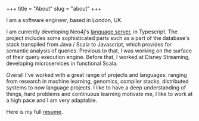 +++
title = "About"
slug = "about"
+++

I am a software engineer, based in London, UK.

I am currently developing Neo4j's [language server](https://github.com/neo4j/cypher-language-support/), in Typescript. The project includes some sophisticated parts such as a part of the database's stack transpiled from Java / Scala to Javascript, which provides for semantic analysis of queries. Previous to that, I was working on the surface of their query execution engine. Before that, I worked at Disney Streaming, developing microservices in functional Scala.

Overall I've worked with a great range of projects and languages: ranging from research in machine learning, genomics, compiler stacks, distributed systems to now language projects. I like to have a deep understanding of things, hard problems and continuous learning motivate me, I like to work at a high pace and I am very adaptable.

Here is my full [resume](../resume.pdf).